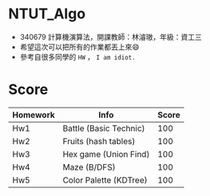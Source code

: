 # NTUT_Algo

- 340679 計算機演算法，開課教師：林濬璈，年級：資工三
- 希望這次可以把所有的作業都丟上來😄
- 參考自很多同學的 `HW` ， `I am idiot.`


# Score


| Homework | Info                   | Score |
|----------|------------------------|-------|
| Hw1      | Battle (Basic Technic) | 100   |
| Hw2      | Fruits (hash tables) | 100   |
| Hw3      | Hex game (Union Find)  | 100   |
| Hw4      | Maze (B/DFS)  | 100   |
| Hw5      | Color Palette (KDTree)  | 100   |
